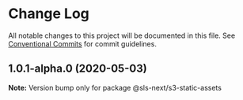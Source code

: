 # Change Log

All notable changes to this project will be documented in this file.
See [Conventional Commits](https://conventionalcommits.org) for commit guidelines.

## 1.0.1-alpha.0 (2020-05-03)

**Note:** Version bump only for package @sls-next/s3-static-assets
